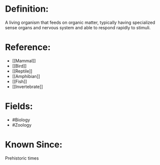 

# Definition:
A living organism that feeds on organic matter, typically having specialized sense organs and nervous system and able to respond rapidly to stimuli.

# Reference:
- [[Mammal]]
- [[Bird]]
- [[Reptile]]
- [[Amphibian]]
- [[Fish]]
- [[Invertebrate]]

# Fields: 
- #Biology
- #Zoology

# Known Since:
Prehistoric times

